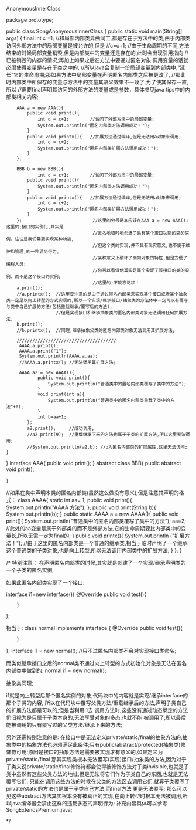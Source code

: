 AnonymousInnerClass

package prototype;

public class SongAnonymousInnerClass {
	public static void main(String[] args) {
		final int c =1;           //和局部内部类异曲同工,都是存在于方法中的类;由于内部类访问外部方法中的局部变量是被允许的,但是
		//c=c+1;                  //由于生命周期的不同,方法结束的时候局部变量销毁,但是内部类中的变量还是存在的,此时会出现引用指向
		                          //已被销毁的内存的情况;再加上如果之后在方法中要通过匿名对象.调用变量的话就必须使得变量是存在于类之中的,
		                          //所以java会复制一份局部变量到内部类中,“延长”它的生命周期;那如果方法中局部变量在声明匿名内部类之后被更改了,
	                              //那此时内部类中所保存的变量与方法中的变量其语义效果不一致了,为了使其保存一直,所以
		                          //需要final声明其访问的外部方法的变量或是参数，具体参见java tips中的内部类相关内容;
		
		
		
		
		AAA a = new AAA(){
			public void print(){
				int d = c+1;        //访问了外部方法中的局部变量;
				System.out.println("匿名内部类方法调用成功！");
			}
			public void printx(){   //扩展方法通过编译,但是无法用a对象来调用;
				int d = c+2;       
				System.out.println("匿名内部类扩展方法调用成功！");
			}
		};                   
		
		BBB b = new BBB(){
		    	int d = c+1;        //访问了外部方法中的局部变量;
			public void print(){
				System.out.println("匿名内部类方法调用成功！");
			}
			public void printx(){   //扩展方法通过编译,但是无法用a对象来调用;
				int d = c+2;       
				System.out.println("匿名内部类扩展方法调用成功！");
			}
		};                           //这里的分号是本应该在AAA a = new AAA();这里的;接口的实例化,其实是
		                             //匿名地临时地创造了具有某个接口功能的类的实例，往往是我们需要实现某种功能,
		                             //但这个类的实现,并不具有现实意义,也不便于维护和管理,的一种妥协行为,
		                             //某种意义上破坏了面向对象的特性,但是方便了编程人员;
		                             //你可以看做他其实是某个实现了该接口的类的实例，而不是这个接口的实例;
		                             //这里的;不能忘记加！
		a.print();
		//a.printx();  //这里要注意的是由于通过匿名内部类来实现某个接口或者某个抽象类一定是以向上转型的方式实现的,所以一个实现/继承接口/抽象类的方法体中一定可以有覆写与类中自己扩展的方法(包括重载继承/覆写后的方法),
		               //但是实现接口和继承抽象类的匿名内部类对象无法调用任何扩展方法;
		b.print();
		//b.printx();  //同理,继承抽象父类的匿名内部类对象无法调用其扩展方法; 
		
		//////////////////////////////////////
		 AAAA.a.print();   
		 AAAA.a.print("1");   
		 System.out.println(AAAA.a.aa);  
		 //AAAA.a.printx(); //无法调用其扩展方法;
		 
		 AAAA a2 = new AAAA(){
				public void print(){
					System.out.println("普通类中的匿名内部类覆写了类中的方法");
				}
				void print(int a){
					System.out.println("普通类中的匿名内部类重载了类中的方法"+a);
				}
				int b=aa+1;
			};
			a2.print();     //成功调用;
			//a2.print(9);  //重载继承下来的方法也属于子类的扩展方法,所以这里无法调用;
			//System,out.println(a2.b); //b为匿名内部类的扩展属性,这里无法访问;
	}

}
interface AAA{
	public void print();
}
abstract class BBB{
	public abstract void print();
	
}


//如果在类中声明本类的匿名内部类(虽然这么做没有意义),但是注意其声明的格式：
class AAAA{
	static int aa= 1;
	public void print(){ 
		System.out.println("AAAA 方法");
	};
	public void print(String b){
		System.out.println(b);
	}
	public static AAAA a = new AAAA(){
		public void print(){
			System.out.println("普通类中的匿名内部类覆写了类中的方法");
			aa=2; //此处的aa变量是属于外部类的而不是外部方法,它的生命周期要比内部类中的变量长,所以无需一定为final的;
		}
		public void printx(){
			System.out.println ("扩展方法！");  //由于这里的匿名内部类是一个普通的继承类,相当于临时声明了一个继承这个普通类的子类对象,也是向上转型,所以无法调用内部类中的扩展方法;
		}
	};
}


/*
 特别注意：
 在声明匿名内部类的时候,其实就是创建了一个实现/继承声明类的一个子类的匿名实例;
 
 如果此匿名内部类实现了一个接口:
 
 interface i1=new interface(){
 @Override
 		public void test(){
 		
 		}
 
 }; 
  
  相当于:
 class normal implements interface {
 		@Override
 		public void test(){
 		
 		}
 };
interface i1 = new normal();  //只不过匿名内部类不会对实现接口类命名;

而类似继承接口之后的normal类不通过向上转型的方式初始化对象是无法在匿名内部类中做到的:
normal i1 = new normal();

抽象类同理;

 
 i1就是向上转型后那个匿名实例的对象,代码块中的内容就是实现/继承interface的那个子类的内容,
  所以在代码块中覆写父类方法/重载继承后的方法,声明子类自己的扩展方法都是可以的;但是当利用i1去
 调用方法时,这些没有通过动态绑定的方法仍旧视为是只属于子类本身的,无法享受对象的多态,也就不能
 被调用了,所以最后能被调用的只有覆写过的父类方法/继承下来的方法;
 
 另外还需特别注意的是:
 在接口中是无法定义private/static/final的抽象方法的,抽象类中的抽象方法也必须满足此条件;只有public/abstract/protected(抽象类)修饰符可用;原因是接口的抽象方法是需要被实现才有意义的,如果定义为private/static/final
 那其实现类根本无法覆写(实现)接口/抽象类的方法,因为对于子类来说private/static/final修饰符都会使得被修饰方法对子类invisible,也就是子类中虽然有这些父类方法的地址,但是无法将它们作为子类自己的东西,也就是无法覆写它们,
 只能在调用这些方法的时候在父类的方法区去调用它们,就算子类覆写了private/static的方法也是属于子类自己方法,而final方法 更是无法覆写;
 那么可以见这些abstract方法其实根本没有被真正的实现,在向上转型时根本无法被调用,所以java编译器会禁止这样的违反多态的声明行为;
  补充内容具体可以参考SongExtendsPremium.java;
  
 */









